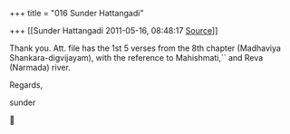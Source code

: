 +++
title = "016 Sunder Hattangadi"

+++
[[Sunder Hattangadi	2011-05-16, 08:48:17 [Source](https://groups.google.com/g/samskrita/c/I19avTgBZ7U)]]



Thank you. Att. file has the 1st 5 verses from the 8th chapter (Madhaviya Shankara-digvijayam), with the reference to Mahishmati,`` and Reva (Narmada) river.







Regards,



sunder



